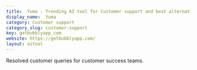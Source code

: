 ```yaml
---
title:  Yuma - Trending AI tool for Customer support and best alternatives
display_name:  Yuma
category: Customer support
category_slug: customer-support
key: getbubblyapp_com
website: https://getbubblyapp.com/
layout: aitool
---
```


Resolved customer queries for customer success teams.
